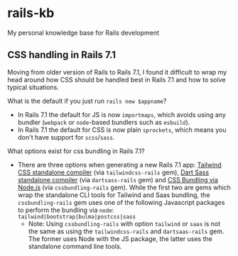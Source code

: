 # rails-kb
My personal knowledge base for Rails development

## CSS handling in Rails 7.1

Moving from older version of Rails to Rails 7.1, I found it difficult to wrap my head around how CSS should be handled best in Rails 7.1 and how to solve typical situations.

What is the default if you just run `rails new $appname`?

- In Rails 7.1 the default for JS is now `importmaps`, which avoids using any bundler (`webpack` or `node`-based bundlers such as `esbuild`).
- In Rails 7.1 the default for CSS is now plain `sprockets`, which means you don't have support for `scss`/`sass`.

What options exist for css bundling in Rails 7.1?

- There are three options when generating a new Rails 7.1 app: [Tailwind CSS standalone compiler](https://github.com/rails/tailwindcss-rails) (via `tailwindcss-rails` gem), [Dart Sass standalone compiler](https://github.com/rails/dartsass-rails) (via `dartsass-rails` gem) and [CSS Bundling via Node.js]() (via `cssbundling-rails` gem). While the first two are gems which wrap the standalone CLI tools for Tailwind and Saas bundling, the `cssbundling-rails` gem uses one of the following Javascript packages to perform the bundling via `node`: `tailwind|bootstrap|bulma|postcss|sass`
   - Note: Using `cssbundling-rails` with option `tailwind` or `saas` is not the same as using the `tailwindcss-rails` and `dartsaas-rails` gem. The former uses Node with the JS package, the latter uses the standalone command line tools.
 
 
